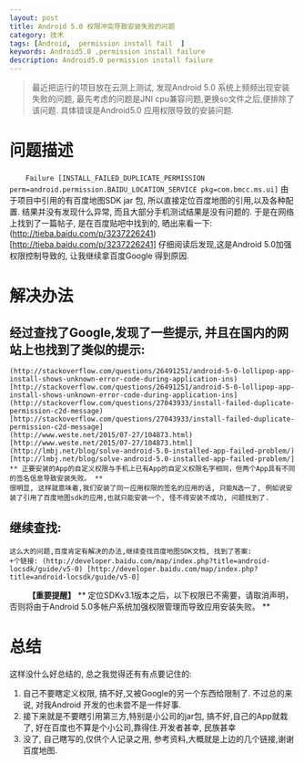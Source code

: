 ```yaml
---
layout: post
title: Android 5.0 权限冲突导致安装失败的问题
category: 技术
tags: [Android,  permission install fail  ]
keywords: Android5.0 ,permission install failure
description: Android5.0 permission install failure
---
```


> 最近把运行的项目放在云测上测试, 发现Android 5.0 系统上频频出现安装失败的问题, 最先考虑的问题是JNI cpu兼容问题,更换so文件之后,便排除了该问题. 具体错误是Android5.0 应用权限导致的安装问题.

# 问题描述

　　``` Failure [INSTALL_FAILED_DUPLICATE_PERMISSION perm=android.permission.BAIDU_LOCATION_SERVICE pkg=com.bmcc.ms.ui] ```
由于项目中引用的有百度地图SDK jar 包, 所以直接定位百度地图的引用,以及各种配置. 结果并没有发现什么异常, 而且大部分手机测试结果是没有问题的.
于是在网络上找到了一篇帖子, 是在百度贴吧中找到的, 晒出来看一下:(http://tieba.baidu.com/p/3237226241)[http://tieba.baidu.com/p/3237226241]
仔细阅读后发现,这是Android 5.0加强权限控制导致的, 让我继续拿百度Google 得到原因. 

# 解决办法
 ## 经过查找了Google,发现了一些提示, 并且在国内的网站上也找到了类似的提示:
	(http://stackoverflow.com/questions/26491251/android-5-0-lollipop-app-install-shows-unknown-error-code-during-application-ins) [http://stackoverflow.com/questions/26491251/android-5-0-lollipop-app-install-shows-unknown-error-code-during-application-ins]
	(http://stackoverflow.com/questions/27043933/install-failed-duplicate-permission-c2d-message) [http://stackoverflow.com/questions/27043933/install-failed-duplicate-permission-c2d-message]
	(http://www.weste.net/2015/07-27/104873.html) [http://www.weste.net/2015/07-27/104873.html]
	(http://lmbj.net/blog/solve-android-5.0-installed-app-failed-problem/) [http://lmbj.net/blog/solve-android-5.0-installed-app-failed-problem/]
	** 正要安装的App的自定义权限与手机上已有App的自定义权限名字相同，但两个App具有不同的签名信息导致安装失败。 **
	很明显, 这样就意味着,我们安装了同一应用权限的签名的应用的话, 只能N选一了, 例如说安装了引用了百度地图sdk的应用,也就只能安装一个, 怪不得安装不成功, 问题找到了. 
 ## 继续查找:
	这么大的问题,百度肯定有解决的办法,继续查找百度地图SDK文档, 找到了答案:
	+个链接: (http://developer.baidu.com/map/index.php?title=android-locsdk/guide/v5-0) [http://developer.baidu.com/map/index.php?title=android-locsdk/guide/v5-0]
　　	**【重要提醒】**
	** 定位SDKv3.1版本之后，以下权限已不需要，请取消声明，否则将由于Android 5.0多帐户系统加强权限管理而导致应用安装失败。 <uses-permission android:name="android.permission.BAIDU_LOCATION_SERVICE"></uses-permission> **

# 总结

 这样没什么好总结的, 总之我觉得还有有点要记住的:
 1. 自己不要瞎定义权限, 搞不好,又被Google的另一个东西给限制了. 不过总的来说, 对我Android 开发的也未尝不是一件好事.
 2. 接下来就是不要瞎引用第三方,特别是小公司的jar包, 搞不好,自己的App就栽了, 好在百度也不算是个小公司,靠得住.开发者甚幸, 民族甚幸
 3. 没了, 自己瞎写的,仅供个人记录之用, 参考资料,大概就是上边的几个链接,谢谢百度地图. 




